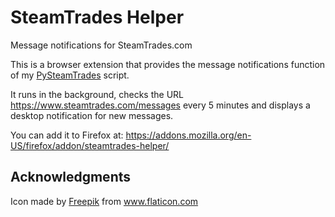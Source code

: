 # SteamTrades Helper
Message notifications for SteamTrades.com

This is a browser extension that provides the message notifications function of my [PySteamTrades](https://github.com/SaladinAlep/PySteamTrades) script.

It runs in the background, checks the URL https://www.steamtrades.com/messages every 5 minutes and displays a desktop notification for new messages.

You can add it to Firefox at:
https://addons.mozilla.org/en-US/firefox/addon/steamtrades-helper/

## Acknowledgments
Icon made by [Freepik](https://www.flaticon.com/authors/freepik) from www.flaticon.com

